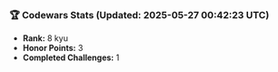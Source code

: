 ### 🏆 Codewars Stats (Updated: 2025-05-27 00:42:23 UTC)

- **Rank:** 8 kyu
- **Honor Points:** 3
- **Completed Challenges:** 1
